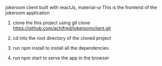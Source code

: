 jokeroom client built with reactJs, material-ui
This is the frontend of the jokeroom application

1. clone the this project using
   git clone https://github.com/achifred/jokeroomclient.git
2. cd into the root directory of the cloned project

3. run npm install to install all the dependencies

4. run npm start to serve the app in the browser
